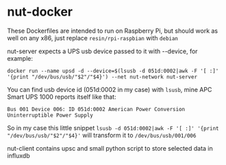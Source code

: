# nut-docker

These Dockerfiles are intended to run on Raspberry Pi, but should work as well on any x86, just replace `resin/rpi-raspbian` with `debian`

nut-server expects a UPS usb device passed to it with --device, for example:

    docker run --name upsd -d --device=$(lsusb -d 051d:0002|awk -F '[ :]' '{print "/dev/bus/usb/"$2"/"$4}') --net nut-network nut-server
You can find usb device id (051d:0002 in my case) with `lsusb`, mine APC Smart UPS 1000 reports itself like that:

    Bus 001 Device 006: ID 051d:0002 American Power Conversion Uninterruptible Power Supply
So in my case this little snippet `lsusb -d 051d:0002|awk -F '[ :]' '{print "/dev/bus/usb/"$2"/"$4}'` will transform it to `/dev/bus/usb/001/006`

nut-client contains upsc and small python script to store selected data in influxdb
